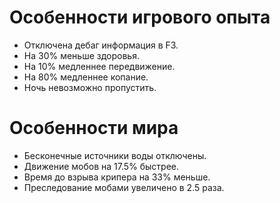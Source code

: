 # Особенности игрового опыта

* Отключена дебаг информация в F3.
* На 30% меньше здоровья.
* На 10% медленнее передвижение.
* На 80% медленнее копание.
* Ночь невозможно пропустить.

# Особенности мира

* Бесконечные источники воды отключены.
* Движение мобов на 17.5% быстрее.
* Время до взрыва крипера на 33% меньше.
* Преследование мобами увеличено в 2.5 раза.